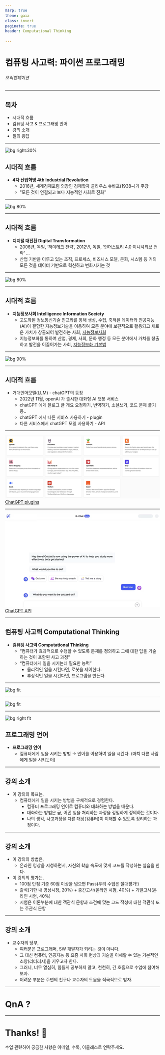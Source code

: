 ```yaml
---
marp: true
theme: gaia
class: invert
paginate: true
header: Computational Thinking

---
```

<!--
_class: lead
_paginate: false
-->
# **컴퓨팅 사고력: 파이썬 프로그래밍**
###### 오리엔테이션

---
## 목차

* 시대적 흐름
* 컴퓨팅 사고 & 프로그래밍 언어
* 강의 소개
* 질의 응답

---
![bg right:30%](https://upload.wikimedia.org/wikipedia/commons/2/22/Klaus_Schwab%2C_2007_%28cropped%29.jpg)

## 시대적 흐름

- **4차 산업혁명 4th Industrial Revolution**
    - 2016년, 세계경제포럼 의장인 경제학자 클라우스 슈바프(1938~)가 주창
    - "모든 것이 연결되고 보다 지능적인 사회로 진화"

---
<!--
header: ""
footer: ""
-->
![bg 80%](https://i0.wp.com/magazine.contenta.co/wp-content/uploads/2011/09/20170905_181308.png?w=557&ssl=1)

---
## 시대적 흐름

- **디지털 대전환 Digital Transformation**
    - 2006년, 독일, ‘하이테크 전략’, 2012년, 독일, ‘인더스트리 4.0 이니셔티브 전략’ …
    - 산업 기반을 이루고 있는 조직, 프로세스, 비즈니스 모델, 문화, 시스템 등 거의 모든 것을 데이터 기반으로 혁신하고 변화시키는 것

---
![bg 80%](https://www.jisc.ac.uk/sites/default/files/the_three_ds_of_digital_transformation.jpg)

---
## 시대적 흐름 

- **지능정보사회 Intelligence Information Society**
    - 고도화된 정보통신기술 인프라를 통해 생성, 수집, 축적된 데이터와 인공지능(AI)이 결합한 지능정보기술을 이용하여 모든 분야에 보편적으로 활용되고 새로운 가치가 창출되어 발전하는 사회, [지능정보사회]([https://ko.wikipedia.org/wiki/지능정보사회](https://ko.wikipedia.org/wiki/%EC%A7%80%EB%8A%A5%EC%A0%95%EB%B3%B4%EC%82%AC%ED%9A%8C))
    - 지능정보화를 통하여 산업, 경제, 사회, 문화 행정 등 모든 분야에서 가치를 창출하고 발전을 이끌어가는 사회, [지능정보화 기본법]([https://www.law.go.kr/법령/지능정보화기본법](https://www.law.go.kr/%EB%B2%95%EB%A0%B9/%EC%A7%80%EB%8A%A5%EC%A0%95%EB%B3%B4%ED%99%94%EA%B8%B0%EB%B3%B8%EB%B2%95))

---
![bg 90%](https://image.zdnet.co.kr/2016/12/15/psooh_OH4WpzVjFATCYS.jpg)

---
## 시대적 흐름
- 거대언어모델(LLM) - chatGPT의 등장
    - 2022년 11월, openAI 가 출시한 대화형 AI 챗봇 서비스
    - chatGPT 에게 블로그 글 개요 요청하기, 번역하기, 소설쓰기, 코드 문제 풀기 등..
    - chatGPT 에서 다른 서비스 사용하기 - plugin
    - 다른 서비스에서 chatGPT 모델 사용하기 - API

---
<!--
_class: lead
_paginate: false
-->
![bg contain](img/img01.png)
[ChatGPT plugins](https://player.vimeo.com/video/811000075?h=78b8856553)

---
<!--
_class: lead
_paginate: false
-->
![bg contain](img/img02.png)
[ChatGPT API](https://player.vimeo.com/video/803286550?h=c0a673ee34)

---
## 컴퓨팅 사고력 Computational Thinking

- **컴퓨팅 사고력 Computational Thinking**
    - “컴퓨터가 효과적으로 수행할 수 있도록 문제를 정의하고 그에 대한 답을 기술하는 것이 포함된 사고 과정”
    - “컴퓨터에게 일을 시키는데 필요한 능력”
        - 물리적인 일을 시킨다면, 로봇을 제어한다.
        - 추상적인 일을 시킨다면, 프로그램을 만든다.

---
![bg fit](https://digitalpromise.org/wp-content/uploads/2021/11/CT-2021-venn_branded-775x775.png)

---
![bg fit](https://digitalpromise.org/wp-content/uploads/2021/11/CT-pie-extrude_branded-872x775.png)

---
![bg right fit](https://www.hiof.no/iio/itk/forskning/grupper/democratizing-design-practices-in-the-digital-society/aktuelt/hci.jpg)
## 프로그래밍 언어

- **프로그래밍 언어**
    - 컴퓨터에게 일을 시키는 방법 → 언어를 이용하여 일을 시킨다. (마치 다른 사람에게 일을 시키듯이)

---
## 강의 소개

- 이 강의의 목표는,
    - 컴퓨터에게 일을 시키는 방법을 구체적으로 경험한다.
        - 컴퓨터 프로그래밍 언어로 컴퓨터와 대화하는 방법을 배운다.
        - 대화하는 방법은 곧, 어떤 일을 처리하는 과정을 정밀하게 정의하는 것이다.
        - 나의 생각, 사고과정을 다른 대상(컴퓨터)이 이해할 수 있도록 정리하는 과정이다.

---
## 강의 소개

- 이 강의의 방법은,
    - 온라인 영상을 시청하면서, 자신의 학습 속도에 맞게 코드를 작성하는 실습을 한다.
- 이 강의의 평가는,
    - 100점 만점 기준 60점 이상을 넘으면 Pass(우리 수업은 절대평가!)
    - 출석(기한 내 영상시청, 20%) + 중간고사(온라인 시험, 40%) + 기말고사(온라인 시험, 40%)
    - 시험은 이론부분에 대한 객관식 문항과 조건에 맞는 코드 작성에 대한 객관식 또는 주관식 문항

---
## 강의 소개

- 교수자의 당부,
    - 여러분은 프로그래머, SW 개발자가 되려는 것이 아니다.
    - 그 대신 컴퓨터, 인공지능 등 요즘 사회 현상과 기술을 이해할 수 있는 기본적인 소양(리터러시)을 키우고자 한다.
    - 그러니, 너무 열심히, 힘들게 공부하지 말고, 천천히, 긴 호흡으로 수업에 참여해 보자.
    - 어려운 부분은 주변의 친구나 교수자의 도움을 적극적으로 받자.

---
# QnA ? 
<!--
_class: lead
_paginate: false
-->


---
# Thanks! 🎉 
<!--
_class: lead
_paginate: false
-->
수업 관련하여 궁금한 사항은 
이메일, 수톡, 이클래스로 연락주세요.